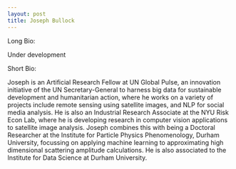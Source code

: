 ```yaml
---
layout: post
title: Joseph Bullock
---
```


Long Bio:

Under development

Short Bio:

Joseph is an Artificial Research Fellow at UN Global Pulse, an innovation initiative of the UN Secretary-General to harness big data for sustainable development and humanitarian action, where he works on a variety of projects include remote sensing using satellite images, and NLP for social media analysis. He is also an Industrial Research Associate at the NYU Risk Econ Lab, where he is developing research in computer vision applications to satellite image analysis. Joseph combines this with being a Doctoral Researcher at the Institute for Particle Physics Phenomenology, Durham University, focussing on applying machine learning to approximating high dimensional scattering amplitude calculations. He is also associated to the Institute for Data Science at Durham University.